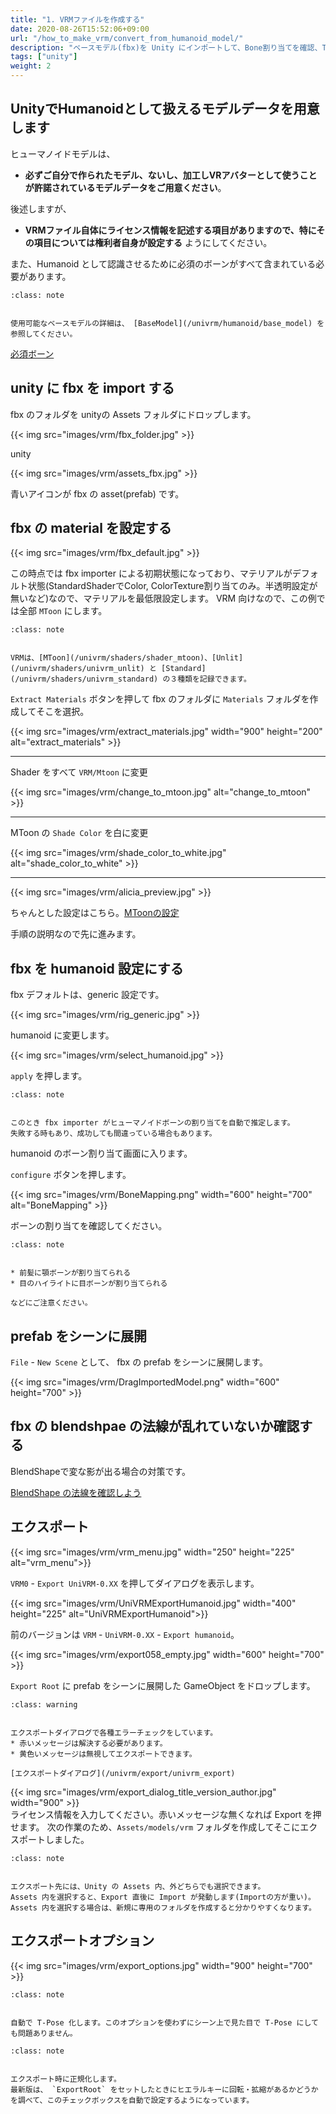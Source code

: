 ```yaml
---
title: "1. VRMファイルを作成する"
date: 2020-08-26T15:52:06+09:00
url: "/how_to_make_vrm/convert_from_humanoid_model/"
description: "ベースモデル(fbx)を Unity にインポートして、Bone割り当てを確認、T-Pose にする、ライセンスを記述して出力(正規化)する"
tags: ["unity"]
weight: 2
---
```


## UnityでHumanoidとして扱えるモデルデータを用意します

ヒューマノイドモデルは、

* **必ずご自分で作られたモデル、ないし、加工しVRアバターとして使うことが許諾されているモデルデータをご用意ください**。

後述しますが、

* **VRMファイル自体にライセンス情報を記述する項目がありますので、特にその項目については権利者自身が設定する** ようにしてください。

また、Humanoid として認識させるために必須のボーンがすべて含まれている必要があります。

```{admonition} ベースモデル
:class: note


使用可能なベースモデルの詳細は、 [BaseModel](/univrm/humanoid/base_model) を参照してください。

```


[必須ボーン](https://github.com/vrm-c/vrm-specification/blob/master/specification/0.0/README.ja.md#%E5%AE%9A%E7%BE%A9%E3%81%97%E3%81%A6%E3%81%84%E3%82%8B%E3%83%9C%E3%83%BC%E3%83%B3)

## unity に fbx を import する

fbx のフォルダを unityの Assets フォルダにドロップします。

{{< img src="images/vrm/fbx_folder.jpg" >}}

unity

{{< img src="images/vrm/assets_fbx.jpg" >}}

青いアイコンが fbx の asset(prefab) です。

## fbx の material を設定する

{{< img src="images/vrm/fbx_default.jpg" >}}

この時点では fbx importer による初期状態になっており、マテリアルがデフォルト状態(StandardShaderでColor, ColorTexture割り当てのみ。半透明設定が無いなど)なので、マテリアルを最低限設定します。
VRM 向けなので、この例では全部 `MToon` にします。

```{admonition} Shader
:class: note


VRMは、[MToon](/univrm/shaders/shader_mtoon)、[Unlit](/univrm/shaders/univrm_unlit) と [Standard](/univrm/shaders/univrm_standard) の３種類を記録できます。

```


`Extract Materials` ボタンを押して fbx のフォルダに `Materials` フォルダを作成してそこを選択。

{{< img src="images/vrm/extract_materials.jpg" width="900" height="200" alt="extract_materials" >}}
<hr>

Shader をすべて `VRM/Mtoon` に変更

{{< img src="images/vrm/change_to_mtoon.jpg" alt="change_to_mtoon" >}}
<hr>

MToon の `Shade Color` を白に変更

{{< img src="images/vrm/shade_color_to_white.jpg" alt="shade_color_to_white" >}}
<hr>

{{< img src="images/vrm/alicia_preview.jpg" >}}

ちゃんとした設定はこちら。[MToonの設定](/univrm/shaders/shader_mtoon)

手順の説明なので先に進みます。

## fbx を humanoid 設定にする

fbx デフォルトは、generic 設定です。

{{< img src="images/vrm/rig_generic.jpg" >}}

humanoid に変更します。

{{< img src="images/vrm/select_humanoid.jpg" >}}

`apply` を押します。

```{admonition} humanoid
:class: note


このとき fbx importer がヒューマノイドボーンの割り当てを自動で推定します。
失敗する時もあり、成功しても間違っている場合もあります。

```


humanoid のボーン割り当て画面に入ります。

`configure` ボタンを押します。

{{< img src="images/vrm/BoneMapping.png" width="600" height="700" alt="BoneMapping" >}}

ボーンの割り当てを確認してください。

```{admonition} bone
:class: note


* 前髪に顎ボーンが割り当てられる
* 目のハイライトに目ボーンが割り当てられる

などにご注意ください。

```


## prefab をシーンに展開

`File` - `New Scene` として、
fbx の prefab をシーンに展開します。

{{< img src="images/vrm/DragImportedModel.png" width="600" height="700" >}}

## fbx の blendshpae の法線が乱れていないか確認する

BlendShapeで変な影が出る場合の対策です。

[BlendShape の法線を確認しよう](/univrm/blendshape/check_blendshape_normal)

## エクスポート

{{< img src="images/vrm/vrm_menu.jpg" width="250" height="225" alt="vrm_menu">}}
<br>

`VRM0` - `Export UniVRM-0.XX` を押してダイアログを表示します。

{{< img src="images/vrm/UniVRMExportHumanoid.jpg" width="400" height="225" alt="UniVRMExportHumanoid">}}
<br>

前のバージョンは `VRM` - `UniVRM-0.XX` - `Export humanoid`。

{{< img src="images/vrm/export058_empty.jpg" width="600" height="700" >}}

`Export Root` に prefab をシーンに展開した GameObject をドロップします。

```{admonition} エラー
:class: warning


エクスポートダイアログで各種エラーチェックをしています。
* 赤いメッセージは解決する必要があります。
* 黄色いメッセージは無視してエクスポートできます。

[エクスポートダイアログ](/univrm/export/univrm_export)

```


{{< img src="images/vrm/export_dialog_title_version_author.jpg" width="900" >}}
<br>
ライセンス情報を入力してください。赤いメッセージな無くなれば Export を押せます。
次の作業のため、`Assets/models/vrm` フォルダを作成してそこにエクスポートしました。

```{admonition} エクスポート先
:class: note


エクスポート先には、Unity の Assets 内、外どちらでも選択できます。
Assets 内を選択すると、Export 直後に Import が発動します(Importの方が重い)。
Assets 内を選択する場合は、新規に専用のフォルダを作成すると分かりやすくなります。

```


## エクスポートオプション

{{< img src="images/vrm/export_options.jpg" width="900" height="700" >}}

```{admonition} T-Poseにする
:class: note


自動で T-Pose 化します。このオプションを使わずにシーン上で見た目で T-Pose にしても問題ありません。

```


```{admonition} Pose Freeze
:class: note


エクスポート時に正規化します。
最新版は、 `ExportRoot` をセットしたときにヒエラルキーに回転・拡縮があるかどうかを調べて、このチェックボックスを自動で設定するようになっています。

```

